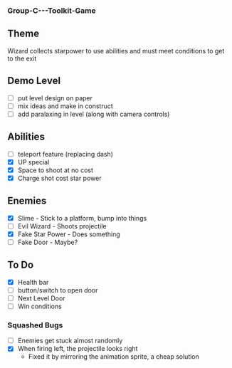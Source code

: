 ### Group-C---Toolkit-Game

## Theme
Wizard collects starpower to use abilities and must meet conditions to get to the exit

## Demo Level
- [ ] put level design on paper
- [ ] mix ideas and make in construct
- [ ] add paralaxing in level (along with camera controls)

## Abilities
- [ ] teleport feature (replacing dash)
- [x] UP special
- [x] Space to shoot at no cost
- [x] Charge shot cost star power

## Enemies
- [x] Slime - Stick to a platform, bump into things
- [ ] Evil Wizard - Shoots projectile
- [x] Fake Star Power - Does something
- [ ] Fake Door - Maybe?

## To Do
- [x] Health bar
- [ ] button/switch to open door
- [ ] Next Level Door
- [ ] Win conditions

### Squashed Bugs
- [ ] Enemies get stuck almost randomly
- [x] When firing left, the projectile looks right
  - Fixed it by mirroring the animation sprite, a cheap solution
